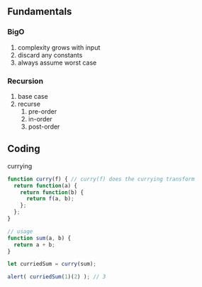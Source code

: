 ## Fundamentals

### BigO
1. complexity grows with input
2. discard any constants
3. always assume worst case

### Recursion
1. base case
3. recurse
	1. pre-order
	2. in-order
	3. post-order

## Coding

currying
```js
function curry(f) { // curry(f) does the currying transform
  return function(a) {
    return function(b) {
      return f(a, b);
    };
  };
}

// usage
function sum(a, b) {
  return a + b;
}

let curriedSum = curry(sum);

alert( curriedSum(1)(2) ); // 3
```